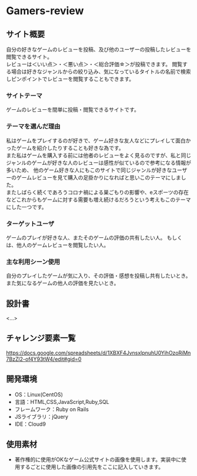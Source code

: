 # Gamers-review

## サイト概要
自分の好きなゲームのレビューを投稿、及び他のユーザーの投稿したレビューを閲覧できるサイト。<br>
レビューは＜いい点＞・＜悪い点＞・＜総合評価☆＞が投稿できます。
閲覧する場合は好きなジャンルからの絞り込み、気になっているタイトルの名前で検索しピンポイントでレビューを閲覧することもできます。

### サイトテーマ
ゲームのレビューを間単に投稿・閲覧できるサイトです。

### テーマを選んだ理由
私はゲームをプレイするのが好きで、ゲーム好きな友人などにプレイして面白かったゲームを紹介したりすることも好きな為です。<br>
また私はゲームを購入する前には他者のレビューをよく見るのですが、私と同じジャンルのゲームが好きな人のレビューは感性が似ているので参考になる情報が多いため、
他のゲーム好きな人にもこのサイトで同じジャンルが好きなユーザーのゲームレビューを見て購入の足掛かりになればと思いこのテーマにしました。<br>
またしばらく続くであろうコロナ禍による巣ごもりの影響や、eスポーツの存在などこれからもゲームに対する需要も増え続けるだろうという考えもこのテーマにした一つです。

### ターゲットユーザ
ゲームのプレイが好きな人、またそのゲームの評価の共有したい人。
もしくは、他人のゲームレビューを閲覧したい人。

### 主な利用シーン使用
自分のプレイしたゲームが気に入り、その評価・感想を投稿し共有したいとき。
また気になるゲームの他人の評価を見たいとき。

## 設計書
<...>

## チャレンジ要素一覧
<https://docs.google.com/spreadsheets/d/1XBXF4JvnsxlpnuhU0YihOzoRiMn7BzZl2-of4Y93tW4/edit#gid=0>

## 開発環境
- OS：Linux(CentOS)
- 言語：HTML,CSS,JavaScript,Ruby,SQL
- フレームワーク：Ruby on Rails
- JSライブラリ：jQuery
- IDE：Cloud9

## 使用素材
- 著作権的に使用がOKなゲーム公式サイトの画像を使用します。実装中に使用するごとに使用した画像の引用先をここに記入していきます。